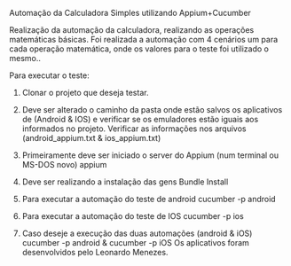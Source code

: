 Automação da Calculadora Simples utilizando Appium+Cucumber

Realização da automação da calculadora, realizando as operações matemáticas básicas. Foi realizada a automação com 4 cenários um para cada operação matemática, onde os valores para o teste foi utilizado o mesmo..

Para executar o teste: 

1. Clonar o projeto que deseja testar.

2. Deve ser alterado o caminho da pasta onde estão salvos os aplicativos de (Android & IOS) e verificar se os emuladores estão iguais aos informados no projeto. 
	Verificar as informações nos arquivos (android_appium.txt & ios_appium.txt)

3. Primeiramente deve ser iniciado o server do Appium (num terminal ou MS-DOS novo)
	appium

4. Deve ser realizando a instalação das gens
	Bundle Install

5. Para executar a automação do teste de android
	cucumber -p android

6. Para executar a automação do teste de IOS
	cucumber -p ios

7. Caso deseje a execução das duas automações (android & iOS)
	cucumber -p android & cucumber -p iOS
Os aplicativos foram desenvolvidos pelo Leonardo Menezes.
 

